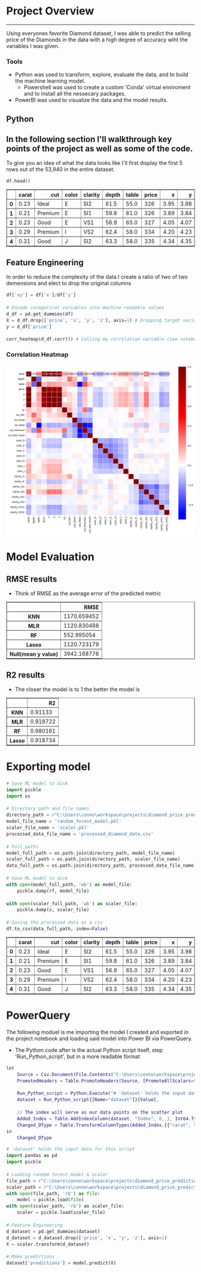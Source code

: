 # Project Overview
---
Using everyones favorite Diamond dataset, I was able to predict the selling price of the Diamonds in the data with a high degree of accuracy wiht the variables I was given. 
### Tools
- Python was used to transform, explore, evaluate the data, and to build the machine learning model.
  - Powershell was used to create a custom 'Conda' virtual enviroment and to install all the nessecary packages.
- PowerBI was used to visualize the data and the model results.
## Python
In the following section I'll walkthrough key points of the project as well as some of the code.
---
To give you an idea of what the data looks like I'll first display the first 5 rows out of the 53,940 in the entire dataset.
```python
df.head()
```
<table border="1" class="dataframe">
  <thead>
    <tr style="text-align: right;">
      <th></th>
      <th>carat</th>
      <th>cut</th>
      <th>color</th>
      <th>clarity</th>
      <th>depth</th>
      <th>table</th>
      <th>price</th>
      <th>x</th>
      <th>y</th>
      <th>z</th>
    </tr>
  </thead>
  <tbody>
    <tr>
      <th>0</th>
      <td>0.23</td>
      <td>Ideal</td>
      <td>E</td>
      <td>SI2</td>
      <td>61.5</td>
      <td>55.0</td>
      <td>326</td>
      <td>3.95</td>
      <td>3.98</td>
      <td>2.43</td>
    </tr>
    <tr>
      <th>1</th>
      <td>0.21</td>
      <td>Premium</td>
      <td>E</td>
      <td>SI1</td>
      <td>59.8</td>
      <td>61.0</td>
      <td>326</td>
      <td>3.89</td>
      <td>3.84</td>
      <td>2.31</td>
    </tr>
    <tr>
      <th>2</th>
      <td>0.23</td>
      <td>Good</td>
      <td>E</td>
      <td>VS1</td>
      <td>56.9</td>
      <td>65.0</td>
      <td>327</td>
      <td>4.05</td>
      <td>4.07</td>
      <td>2.31</td>
    </tr>
    <tr>
      <th>3</th>
      <td>0.29</td>
      <td>Premium</td>
      <td>I</td>
      <td>VS2</td>
      <td>62.4</td>
      <td>58.0</td>
      <td>334</td>
      <td>4.20</td>
      <td>4.23</td>
      <td>2.63</td>
    </tr>
    <tr>
      <th>4</th>
      <td>0.31</td>
      <td>Good</td>
      <td>J</td>
      <td>SI2</td>
      <td>63.3</td>
      <td>58.0</td>
      <td>335</td>
      <td>4.34</td>
      <td>4.35</td>
      <td>2.75</td>
    </tr>
  </tbody>
</table>
</div>

## Feature Engineering
In order to reduce the complexity of the data I create a ratio of two of two demensions and elect to drop the original columns
```Python
df['xy'] = df['x']/df['y'] 

# Encode categorical variables into machine readable values
d_df = pd.get_dummies(df)
X = d_df.drop(['price', 'x', 'y', 'z'], axis=1) # Dropping target variable & highly correlated columns
y = d_df['price']

corr_heatmap(d_df.corr()) # Calling my correlation variable (see notebook)

```
### Correlation Heatmap
![alt text](resources/correlation_heatmap.png)

# Model Evaluation
## RMSE results
- Think of RMSE as the average error of the predicted metric
<div>

<table border="1" class="dataframe">
  <thead>
    <tr style="text-align: right;">
      <th></th>
      <th>RMSE</th>
    </tr>
  </thead>
  <tbody>
    <tr>
      <th>KNN</th>
      <td>1170.659452</td>
    </tr>
    <tr>
      <th>MLR</th>
      <td>1120.830488</td>
    </tr>
    <tr>
      <th>RF</th>
      <td>552.995054</td>
    </tr>
    <tr>
      <th>Lasso</th>
      <td>1120.723179</td>
    </tr>
    <tr>
      <th>Null(mean y value)</th>
      <td>3942.168776</td>
    </tr>
  </tbody>
</table>
</div>

## R2 results
- The closer the model is to 1 the better the model is
<div>
<style scoped>
    .dataframe tbody tr th:only-of-type {
        vertical-align: middle;
    }

    .dataframe tbody tr th {
        vertical-align: top;
    }

    .dataframe thead th {
        text-align: right;
    }
</style>
<table border="1" class="dataframe">
  <thead>
    <tr style="text-align: right;">
      <th></th>
      <th>R2</th>
    </tr>
  </thead>
  <tbody>
    <tr>
      <th>KNN</th>
      <td>0.91133</td>
    </tr>
    <tr>
      <th>MLR</th>
      <td>0.918722</td>
    </tr>
    <tr>
      <th>RF</th>
      <td>0.980161</td>
    </tr>
    <tr>
      <th>Lasso</th>
      <td>0.918734</td>
    </tr>
  </tbody>
</table>
</div>

# Exporting model
```Python
# Save ML model to disk
import pickle
import os

# Directory path and file names
directory_path = r"C:\Users\conno\workspace\projects\diamond_price_prediction\resources"
model_file_name = 'random_forest_model.pkl'
scaler_file_name = 'scaler.pkl'
processed_data_file_name = 'processed_diamond_data.csv'

# Full paths
model_full_path = os.path.join(directory_path, model_file_name)
scaler_full_path = os.path.join(directory_path, scaler_file_name)
data_full_path = os.path.join(directory_path, processed_data_file_name)

# Save ML model to disk
with open(model_full_path, 'wb') as model_file:
    pickle.dump(rf, model_file)

with open(scaler_full_path, 'wb') as scaler_file:
    pickle.dump(s, scaler_file)

# Saving the processed data as a csv
df.to_csv(data_full_path, index=False)
```
<div>
<style scoped>
    .dataframe tbody tr th:only-of-type {
        vertical-align: middle;
    }

    .dataframe tbody tr th {
        vertical-align: top;
    }

    .dataframe thead th {
        text-align: right;
    }
</style>
<table border="1" class="dataframe">
  <thead>
    <tr style="text-align: right;">
      <th></th>
      <th>carat</th>
      <th>cut</th>
      <th>color</th>
      <th>clarity</th>
      <th>depth</th>
      <th>table</th>
      <th>price</th>
      <th>x</th>
      <th>y</th>
      <th>z</th>
      <th>xy</th>
      <th>predictions</th>
    </tr>
  </thead>
  <tbody>
    <tr>
      <th>0</th>
      <td>0.23</td>
      <td>Ideal</td>
      <td>E</td>
      <td>SI2</td>
      <td>61.5</td>
      <td>55.0</td>
      <td>326</td>
      <td>3.95</td>
      <td>3.98</td>
      <td>2.43</td>
      <td>0.992462</td>
      <td>377.0</td>
    </tr>
    <tr>
      <th>1</th>
      <td>0.21</td>
      <td>Premium</td>
      <td>E</td>
      <td>SI1</td>
      <td>59.8</td>
      <td>61.0</td>
      <td>326</td>
      <td>3.89</td>
      <td>3.84</td>
      <td>2.31</td>
      <td>1.013021</td>
      <td>404.8</td>
    </tr>
    <tr>
      <th>2</th>
      <td>0.23</td>
      <td>Good</td>
      <td>E</td>
      <td>VS1</td>
      <td>56.9</td>
      <td>65.0</td>
      <td>327</td>
      <td>4.05</td>
      <td>4.07</td>
      <td>2.31</td>
      <td>0.995086</td>
      <td>349.6</td>
    </tr>
    <tr>
      <th>3</th>
      <td>0.29</td>
      <td>Premium</td>
      <td>I</td>
      <td>VS2</td>
      <td>62.4</td>
      <td>58.0</td>
      <td>334</td>
      <td>4.20</td>
      <td>4.23</td>
      <td>2.63</td>
      <td>0.992908</td>
      <td>372.0</td>
    </tr>
    <tr>
      <th>4</th>
      <td>0.31</td>
      <td>Good</td>
      <td>J</td>
      <td>SI2</td>
      <td>63.3</td>
      <td>58.0</td>
      <td>335</td>
      <td>4.34</td>
      <td>4.35</td>
      <td>2.75</td>
      <td>0.997701</td>
      <td>402.1</td>
    </tr>
  </tbody>
</table>
</div>

# PowerQuery
The following moduel is me importing the model I created and exported in the project notebook and loading said model into Power BI via PowerQuery.
  - The Python code after is the actual Python script itself, step 'Run_Python_script', but in a more readable format
```M
let
    Source = Csv.Document(File.Contents("C:\Users\conno\workspace\projects\diamond_price_prediction\resources\processed_diamond_data.csv"),[Delimiter=",", Columns=11, Encoding=1252, QuoteStyle=QuoteStyle.None]),
    PromotedHeaders = Table.PromoteHeaders(Source, [PromoteAllScalars=true]),

    Run_Python_script = Python.Execute("# 'dataset' holds the input data for this script#(lf)import pandas as pd#(lf)import pickle#(lf)#(lf)# Loading random forest model & scaler#(lf)file_path = r""C:\Users\conno\workspace\projects\diamond_price_prediction\resources\random_forest_model.pkl""#(lf)scaler_path = r""C:\Users\conno\workspace\projects\diamond_price_prediction\resources\scaler.pkl""#(lf)with open(file_path, 'rb') as file:#(lf)    model = pickle.load(file)#(lf)with open(scaler_path, 'rb') as scaler_file:#(lf)    scaler = pickle.load(scaler_file)#(lf)#(lf)# Feature Engineering#(lf)d_dataset = pd.get_dummies(dataset)#(lf)d_dataset = d_dataset.drop(['price', 'x', 'y', 'z'], axis=1)#(lf)X = scaler.transform(d_dataset)#(lf)#(lf)# Make predictions#(lf)dataset['predictions'] = model.predict(X)",[dataset=PromotedHeaders]),
    dataset = Run_Python_script{[Name="dataset"]}[Value],

    // The index will serve as our data points on the scatter plot
    Added_Index = Table.AddIndexColumn(dataset, "Index", 0, 1, Int64.Type),
    Changed_DType = Table.TransformColumnTypes(Added_Index,{{"carat", type number}, {"cut", type text}, {"color", type text}, {"clarity", type text}, {"depth", type number}, {"table", type number}, {"price", Int64.Type}, {"x", type number}, {"y", type number}, {"z", type number}, {"xy", type number}, {"predictions", Int64.Type}})
in
    Changed_DType
```

```Python
# 'dataset' holds the input data for this script
import pandas as pd
import pickle

# Loading random forest model & scaler
file_path = r"C:\Users\conno\workspace\projects\diamond_price_prediction\resources\random_forest_model.pkl"
scaler_path = r"C:\Users\conno\workspace\projects\diamond_price_prediction\resources\scaler.pkl"
with open(file_path, 'rb') as file:
    model = pickle.load(file)
with open(scaler_path, 'rb') as scaler_file:
    scaler = pickle.load(scaler_file)

# Feature Engineering
d_dataset = pd.get_dummies(dataset)
d_dataset = d_dataset.drop(['price', 'x', 'y', 'z'], axis=1)
X = scaler.transform(d_dataset)

# Make predictions
dataset['predictions'] = model.predict(X)
```